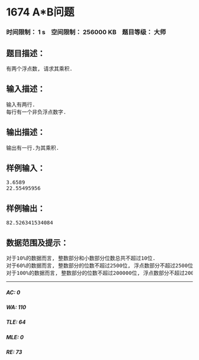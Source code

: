 # 1674 A*B问题   
### 时间限制： 1 s&nbsp;&nbsp;&nbsp;&nbsp;空间限制： 256000 KB&nbsp;&nbsp;&nbsp;&nbsp;题目等级： 大师  
## 题目描述：  

<pre>
有两个浮点数, 请求其乘积.
</pre>
  
  
## 输入描述：  

<pre>
输入有两行.  
每行有一个非负浮点数字.
</pre>
  
  
## 输出描述：  

<pre>
输出有一行.为其乘积.
</pre>
  
  
## 样例输入：  

<pre>
3.6589  
22.55495956
</pre>
  
  
## 样例输出：  

<pre>
82.526341534084
</pre>
  
  
## 数据范围及提示：  

<pre>
对于10%的数据而言, 整数部分和小数部分位数总共不超过10位.  
对于60%的数据而言, 整数部分的位数不超过2500位, 浮点数部分不超过2500位.  
对于100%的数据而言, 整数部分的位数不超过200000位, 浮点数部分不超过200000位.
</pre>
  
  
***  

##### AC: 0  
##### WA: 110  
##### TLE: 64  
##### MLE: 0  
##### RE: 73  
